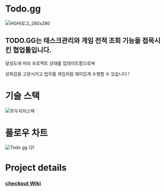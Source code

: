# Todo.gg
![HGHI로고_280x280](https://user-images.githubusercontent.com/59241017/108674151-2718a400-7528-11eb-8683-503a9b226935.jpg)

## TODO.GG는 태스크관리와 게임 전적 조회 기능을 접목시킨 협업툴입니다.

달성도에 따라 프로젝트 상태를 업데이트함으로써 

성취감을 고양시키고 업무를 게임처럼 재미있게 수행할 수 있습니다 !

# 기술 스택
![투두지지스택](https://user-images.githubusercontent.com/59241017/108674501-b7ef7f80-7528-11eb-8a60-1b4308c55d63.jpg)



# 플로우 차트

![Todo gg (2)](https://user-images.githubusercontent.com/59241017/108677310-d5bee380-752c-11eb-8e8a-7852494d7d0b.jpg)



# Project details
### [checkout Wiki](https://github.com/codestates/Todo.gg_Client/wiki)

